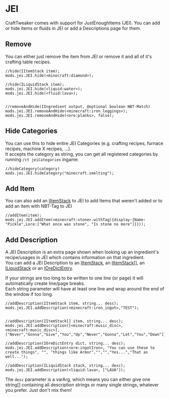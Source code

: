 # JEI

CraftTweaker comes with support for JustEnoughItems (JEI). You can add or hide items or fluids in JEI or add a Descriptions page for them.

## Remove

You can either just remove the item from JEI or remove it and all of it's crafting table recipes.

    //hide(IItemStack item);
    mods.jei.JEI.hide(<minecraft:diamond>);
    
    //hide(ILiquidStack item);
    mods.jei.JEI.hide(<liquid:water>);
    mods.jei.JEI.hide(<fluid:lava>);
    
    
    //removeAndHide(IIngredient output, @optional boolean NBT-Match)
    mods.jei.JEI.removeAndHide(<minecraft:iron_leggings>);
    mods.jei.JEI.removeAndHide(<ore:planks>, false);
    

## Hide Categories

You can use this to hide entire JEI Categories (e.g. crafting recipes, furnace recipes, machine X recipes, ...).  
It accepts the category as string, you can get all registered categories by running `/ct jeiCategories` ingame.

```zenscript
//hideCategory(category)
mods.jei.JEI.hideCategory("minecraft.smelting");
```

## Add Item

You can also add an [IItemStack](/Vanilla/Items/IItemStack/) to JEI to add Items that weren't added or to add an item with NBT-Tag to JEI

```zenscript
//addItem(item);
mods.jei.JEI.addItem(<minecraft:stone>.withTag({display:{Name: "Pickle",Lore:["What once was stone", "Is stone no more"]}}));
```

## Add Description

A JEI Description is an extra page shown when looking up an ingredient's recipe/usages in JEI which contains information on that ingredient.  
You can add a JEI Description to an [IItemStack](/Vanilla/Items/IItemStack/), an [IItemStack](/Vanilla/Items/IItemStack/)[], an [ILiquidStack](/Vanilla/Liquids/ILiquidStack/) or an [IOreDictEntry](/Vanilla/OreDict/IOreDictEntry/).

If your strings are too long to be written to one line (or page) it will automatically create line/page breaks.  
Each string parameter will have at least one line and wrap around the end of the window if too long.

```zenscript
//addDescription(IItemStack item, string... desc);
mods.jei.JEI.addDescription(<minecraft:iron_ingot>,"TEST");


//addDescription(IItemStack[] item, string... desc);
mods.jei.JEI.addDescription([<minecraft:music_disc>, <minecraft:music_disc>],["Never","Gonna","Give","You","Up","Never","Gonna","Let","You","Down"]);

//addDescription(IOreDictEntry dict, string... desc);
mods.jei.JEI.addDescription(<ore:ingotIron>, "You can use these to create things", "", "things like Armor","","","Yes...","That as well...");

//addDescription(ILiquidStack stack, string... desc);
mods.jei.JEI.addDescription(<liquid:lava>, ["LAVA"]);
```

The `desc` parameter is a varArg, which means you can either give one string[] containing all description strings or many single strings, whatever you prefer. Just don't mix them!